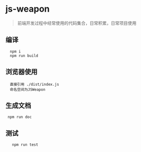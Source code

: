 # js-weapon
> 前端开发过程中经常使用的代码集合，日常积累，日常项目使用

## 编译
```
  npm i
  npm run build
```
## 浏览器使用
```
  直接引用 ./dist/index.js
  命名空间为JSWeapon
```
## 生成文档
```
 npm run doc

```

## 测试
  ```
     npm run test
  ```
